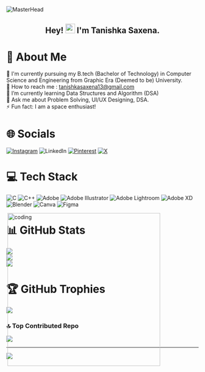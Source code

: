 ![MasterHead](https://wallpaperaccess.com/full/8351153.gif)
<h2 align="center">Hey! <img src="https://gifdb.com/images/high/cute-wave-emoji-hand-59s88kk0zj3xho40.gif" style="height:25px;" height="25"/> I'm Tanishka Saxena.</h2>


# 💫 About Me
🔭 I'm currently pursuing my B.tech (Bachelor of Technology) in Computer Science and Engineering from Graphic Era (Deemed to be) University.<br>🤝 How to reach me : tanishkasaxena13@gmail.com<br>🌱 I’m currently learning Data Structures and Algorithm (DSA)<br>💬 Ask me about Problem Solving, UI/UX Designing, DSA.<br>⚡ Fun fact: I am a space enthusiast!


# 🌐 Socials
[![Instagram](https://img.shields.io/badge/Instagram-%23E4405F.svg?logo=Instagram&logoColor=white)](https://instagram.com/tanishka.exists) ![LinkedIn](https://img.shields.io/badge/LinkedIn-%230077B5.svg?logo=linkedin&logoColor=white) [![Pinterest](https://img.shields.io/badge/Pinterest-%23E60023.svg?logo=Pinterest&logoColor=white)](https://pinterest.com/tanexists) [![X](https://img.shields.io/badge/X-black.svg?logo=X&logoColor=white)](https://x.com/tan_exists) 

# 💻 Tech Stack
![C](https://img.shields.io/badge/c-%2300599C.svg?style=for-the-badge&logo=c&logoColor=white) ![C++](https://img.shields.io/badge/c++-%2300599C.svg?style=for-the-badge&logo=c%2B%2B&logoColor=white) ![Adobe](https://img.shields.io/badge/adobe-%23FF0000.svg?style=for-the-badge&logo=adobe&logoColor=white) ![Adobe Illustrator](https://img.shields.io/badge/adobe%20illustrator-%23FF9A00.svg?style=for-the-badge&logo=adobe%20illustrator&logoColor=white) ![Adobe Lightroom](https://img.shields.io/badge/Adobe%20Lightroom-31A8FF.svg?style=for-the-badge&logo=Adobe%20Lightroom&logoColor=white) ![Adobe XD](https://img.shields.io/badge/Adobe%20XD-470137?style=for-the-badge&logo=Adobe%20XD&logoColor=#FF61F6) ![Blender](https://img.shields.io/badge/blender-%23F5792A.svg?style=for-the-badge&logo=blender&logoColor=white) ![Canva](https://img.shields.io/badge/Canva-%2300C4CC.svg?style=for-the-badge&logo=Canva&logoColor=white) ![Figma](https://img.shields.io/badge/figma-%23F24E1E.svg?style=for-the-badge&logo=figma&logoColor=white)

<img align = "right" style="position:absolute;" alt = "coding" width = "400" src = "https://tr.rbxcdn.com/6c97712f57a7bb47b3a723b13ecdb199/420/420/Hat/Png">

# 📊 GitHub Stats
![](https://github-readme-stats.vercel.app/api?username=tanishkasaxena&theme=dracula&hide_border=false&include_all_commits=false&count_private=false)<br/>
![](https://github-readme-streak-stats.herokuapp.com/?user=tanishkasaxena&theme=dracula&hide_border=false)<br/>
![](https://github-readme-stats.vercel.app/api/top-langs/?username=tanishkasaxena&theme=dracula&hide_border=false&include_all_commits=false&count_private=false&layout=compact)

# 🏆 GitHub Trophies
![](https://github-profile-trophy.vercel.app/?username=tanishkasaxena&theme=dracula&no-frame=false&no-bg=true&margin-w=4)

### 🔝 Top Contributed Repo
![](https://github-contributor-stats.vercel.app/api?username=tanishkasaxena&limit=5&theme=dracula&combine_all_yearly_contributions=true)

---
[![](https://visitcount.itsvg.in/api?id=tanishkasaxena&icon=5&color=11)](https://visitcount.itsvg.in)

<!-- Proudly created with GPRM ( https://gprm.itsvg.in ) -->

<!-- Proudly created with GPRM ( https://gprm.itsvg.in ) -->

<!---
tanishkasaxena/tanishkasaxena is a ✨ special ✨ repository because its `README.md` (this file) appears on your GitHub profile.
You can click the Preview link to take a look at your changes.
--->
